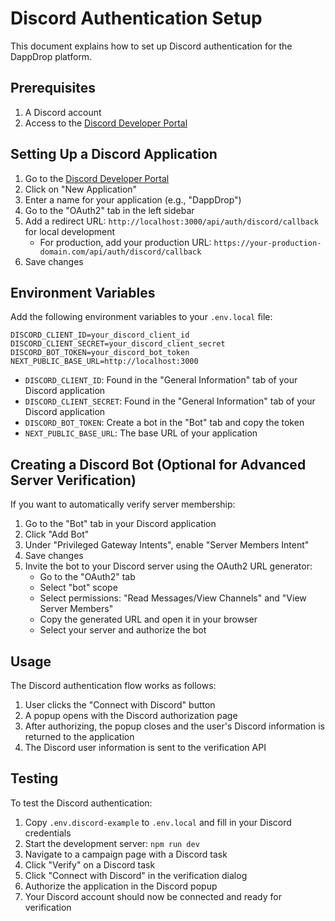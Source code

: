 # Discord Authentication Setup

This document explains how to set up Discord authentication for the DappDrop platform.

## Prerequisites

1. A Discord account
2. Access to the [Discord Developer Portal](https://discord.com/developers/applications)

## Setting Up a Discord Application

1. Go to the [Discord Developer Portal](https://discord.com/developers/applications)
2. Click on "New Application"
3. Enter a name for your application (e.g., "DappDrop")
4. Go to the "OAuth2" tab in the left sidebar
5. Add a redirect URL: `http://localhost:3000/api/auth/discord/callback` for local development
   - For production, add your production URL: `https://your-production-domain.com/api/auth/discord/callback`
6. Save changes

## Environment Variables

Add the following environment variables to your `.env.local` file:

```
DISCORD_CLIENT_ID=your_discord_client_id
DISCORD_CLIENT_SECRET=your_discord_client_secret
DISCORD_BOT_TOKEN=your_discord_bot_token
NEXT_PUBLIC_BASE_URL=http://localhost:3000
```

- `DISCORD_CLIENT_ID`: Found in the "General Information" tab of your Discord application
- `DISCORD_CLIENT_SECRET`: Found in the "General Information" tab of your Discord application
- `DISCORD_BOT_TOKEN`: Create a bot in the "Bot" tab and copy the token
- `NEXT_PUBLIC_BASE_URL`: The base URL of your application

## Creating a Discord Bot (Optional for Advanced Server Verification)

If you want to automatically verify server membership:

1. Go to the "Bot" tab in your Discord application
2. Click "Add Bot"
3. Under "Privileged Gateway Intents", enable "Server Members Intent"
4. Save changes
5. Invite the bot to your Discord server using the OAuth2 URL generator:
   - Go to the "OAuth2" tab
   - Select "bot" scope
   - Select permissions: "Read Messages/View Channels" and "View Server Members"
   - Copy the generated URL and open it in your browser
   - Select your server and authorize the bot

## Usage

The Discord authentication flow works as follows:

1. User clicks the "Connect with Discord" button
2. A popup opens with the Discord authorization page
3. After authorizing, the popup closes and the user's Discord information is returned to the application
4. The Discord user information is sent to the verification API

## Testing

To test the Discord authentication:

1. Copy `.env.discord-example` to `.env.local` and fill in your Discord credentials
2. Start the development server: `npm run dev`
3. Navigate to a campaign page with a Discord task
4. Click "Verify" on a Discord task
5. Click "Connect with Discord" in the verification dialog
6. Authorize the application in the Discord popup
7. Your Discord account should now be connected and ready for verification
